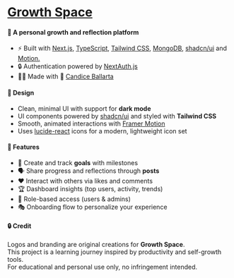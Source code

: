 # [Growth Space](https://growth-space-site.vercel.app/)

#### 🌱 A personal growth and reflection platform

-   ⚡ Built with [Next.js](https://nextjs.org/), [TypeScript](https://www.typescriptlang.org/), [Tailwind CSS](https://tailwindcss.com/), [MongoDB](https://www.mongodb.com/), [shadcn/ui](https://ui.shadcn.com/) and [Motion.](https://motion.dev/)
-   🔒 Authentication powered by [NextAuth.js](https://next-auth.js.org/)
-   👩‍💻 Made with 💖 [Candice Ballarta](https://github.com/candicejoyballarta)

#### 🎨 Design

-   Clean, minimal UI with support for **dark mode**  
-   UI components powered by [shadcn/ui](https://ui.shadcn.com/) and styled with **Tailwind CSS**  
-   Smooth, animated interactions with [Framer Motion](https://www.framer.com/motion/)  
-   Uses [lucide-react](https://lucide.dev/) icons for a modern, lightweight icon set 

#### 🚀 Features

-   📌 Create and track **goals** with milestones  
-   🗣 Share progress and reflections through **posts**  
-   ❤️ Interact with others via likes and comments  
-   🏆 Dashboard insights (top users, activity, trends)  
-   👥 Role-based access (users & admins)  
-   🎭 Onboarding flow to personalize your experience 

#### 🔒 Credit

Logos and branding are original creations for **Growth Space**.  
This project is a learning journey inspired by productivity and self-growth tools.  
For educational and personal use only, no infringement intended.
